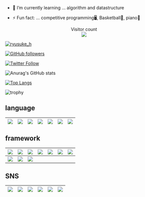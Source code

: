 - 🌱 I’m currently learning ... algorithm and datastructure

- ⚡ Fun fact: ... competitive programming🖥,  Basketball🏀,  piano🎹

<p align="center"> 
  Visitor count<br>
  <img src="https://profile-counter.glitch.me/ryusuke920/count.svg" />
</p>

[![ryusuke_h](https://img.shields.io/endpoint?url=https%3A%2F%2Fatcoder-badges.now.sh%2Fapi%2Fatcoder%2Fjson%2Fryusuke_h)](https://atcoder.jp/users/ryusuke_h)

[![GitHub followers](https://img.shields.io/github/followers/ryusuke920.svg?style=social&label=followers&maxAge=2592000)](https://github.com/ryusuke920?tab=followers)

[![Twitter Follow](https://img.shields.io/twitter/follow/ryusuke__h?style=social)](https://twitter.com/ryusuke__h)

![Anurag's GitHub stats](https://github-readme-stats.vercel.app/api?username=ryusuke920&show_icons=true&theme=highcontrast)  

[![Top Langs](https://github-readme-stats.vercel.app/api/top-langs/?username=ryusuke920&theme=dark&layout=compact&langs_count=10)](https://github.com/anuraghazra/github-readme-stats) 

![trophy](https://github-profile-trophy.vercel.app/?username=ryusuke920&row=1&column=8&theme=algolia)

## language
<img src="https://img.shields.io/badge/-Python-FFFF00.svg?logo=Python&style=plastic">|<img src="https://img.shields.io/badge/-CSS3-1572B6.svg?logo=css3&style=plastic">|<img src="https://img.shields.io/badge/-Html5-E34F26.svg?logo=html5&style=plastic">|<img src="https://img.shields.io/badge/-Java-FF6600.svg?logo=java&style=plastic">|<img src="https://img.shields.io/badge/-JavaScript-3399FF.svg?logo=javascript&style=plastic">|<img src="https://img.shields.io/badge/-Json-000000.svg?logo=json&style=plastic">|<img src="https://img.shields.io/badge/-Kotlin-FF6666.svg?logo=kotlin&style=plastic">
:--:|:--:|:--:|:--:|:--:|:--:|:--:


## framework
<img src="https://img.shields.io/badge/-Node.js-FFFF66.svg?logo=node.js&style=plastic">|<img src="https://img.shields.io/badge/-Mysql-4479A1.svg?logo=mysql&style=plastic">|<img src="https://img.shields.io/badge/-Django-092E20.svg?logo=django&style=plastic">|<img src="https://img.shields.io/badge/-Jupyter-FFFF99.svg?logo=jupyter&style=plastic">|<img src="https://img.shields.io/badge/-Flask-000000.svg?logo=flask&style=plastic">|<img src="https://img.shields.io/badge/-Git-F05032.svg?logo=git&style=plastic">|<img src="https://img.shields.io/badge/-React-61DAFB.svg?logo=react&style=plastic">
:--:|:--:|:--:|:--:|:--:|:--:|:--:
<img src="https://img.shields.io/badge/-Nodemon-FFFF66.svg?logo=nodemon&style=plastic">|<img src="https://img.shields.io/badge/-Npm-CB3837.svg?logo=npm&style=plastic">|<img src="https://img.shields.io/badge/-Yarn-2C8EBB.svg?logo=yarn&style=plastic">||||

<!--
## editor
<img src="https://img.shields.io/badge/-VisualStudioCode-007ACC.svg?logo=VisualStudioCode&style=plastic">|<img src="https://img.shields.io/badge/-Atom-66FF33.svg?logo=atom&style=plastic">|<img src="https://img.shields.io/badge/-Xcode-1575F9.svg?logo=xcode&style=plastic">|<img src="https://img.shields.io/badge/-AndroidStudio-000000.svg?logo=androidstudio&style=plastic">|<img src="https://img.shields.io/badge/-Markdown-000000.svg?logo=markdown&style=plastic">
:--:|:--:|:--:|:--:|:--:|
-->

## SNS
<img src="https://img.shields.io/badge/-Line-99FF66.svg?logo=line&style=plastic">|<img src="https://img.shields.io/badge/-Twitter-1DA1F2.svg?logo=twitter&style=plastic">|<img src="https://img.shields.io/badge/-Instagram-FF33CC.svg?logo=instagram&style=plastic">|<img src="https://img.shields.io/badge/-Github-181717.svg?logo=github&style=plastic">|<img src="https://img.shields.io/badge/-Qiita-55C500.svg?logo=qiita&style=plastic">|<img src="https://img.shields.io/badge/-Facebook-4172B8.svg?logo=facebook&style=plastic">
:--:|:--:|:--:|:--:|:--:|:--:

<!--
## game
<img src="https://img.shields.io/badge/-Nintendo-99FFFF.svg?logo=nintendo&style=plastic">|<img src="https://img.shields.io/badge/-Nintendoswitch-E60012.svg?logo=nintendoswitch&style=plastic">|<img src="https://img.shields.io/badge/-Pokemon-3333CC.svg?logo=pokemon&style=plastic">|<img src="https://img.shields.io/badge/-Playstation-003791.svg?logo=playstation&style=plastic">|<img src="https://img.shields.io/badge/-Wii-CCFFFF.svg?logo=wii&style=plastic">|<img src="https://img.shields.io/badge/-Nintendogamecube-6A5FBB.svg?logo=nintendogamecube&style=plastic">
:--:|:--:|:--:|:--:|:--:|:--:
-->

<!--
## template
||||||
:--:|:--:|:--:|:--:|:--:|:--:|:--:
||||||

## cloud
<img src="https://img.shields.io/badge/-Icloud-FFFFFF.svg?logo=icloud&style=plastic">　<img src="https://img.shields.io/badge/-Google%20drive-FFFFFF.svg?logo=google-drive&style=plastic">

## os
<img src="https://img.shields.io/badge/-Windows-0078D6.svg?logo=windows&style=plastic">

## software
<img src="https://img.shields.io/badge/-Blender-33CCFF.svg?logo=blender&style=plastic">

## application
<img src="https://img.shields.io/badge/-Discord-7289DA.svg?logo=discord&style=plastic"> <img src="https://img.shields.io/badge/-Figma-F24E1E.svg?logo=figma&style=plastic"> <img src="https://img.shields.io/badge/-Microsoftexcel-217346.svg?logo=microsoftexcel&style=plastic">
<img src="https://img.shields.io/badge/-Microsoftpowerpoint-D24726.svg?logo=microsoftpowerpoint&style=plastic"> <img src="https://img.shields.io/badge/-Microsoftword-2B579A.svg?logo=microsoftword&style=plastic"> <img src="https://img.shields.io/badge/-Safari-000000.svg?logo=safari&style=plastic">
<img src="https://img.shields.io/badge/-Slack-000000.svg?logo=slack&style=plastic"> <img src="https://img.shields.io/badge/-Youtube-FF0000.svg?logo=youtube&style=plastic">

## service
<img src="https://img.shields.io/badge/-Amazon-FF9966.svg?logo=amazon&style=plastic"> <img src="https://img.shields.io/badge/-Apple-999999.svg?logo=apple&style=plastic"> <img src="https://img.shields.io/badge/-Android-A4C639.svg?logo=android&style=plastic">
<img src="https://img.shields.io/badge/-Apple%20music-FF33CC.svg?logo=apple-music&style=plastic"> <img src="https://img.shields.io/badge/-Dropbox-0061FF.svg?logo=dropbox&style=plastic"> 
<img src="https://img.shields.io/badge/-Gmail-FFFFFF.svg?logo=gmail&style=plastic"> <img src="https://img.shields.io/badge/-Google-FFFFFF.svg?logo=google&style=plastic"> <img src="https://img.shields.io/badge/-Google%20chrome-FFFF99.svg?logo=google-chrome&style=plastic">
<img src="https://img.shields.io/badge/-Heroku-430098.svg?logo=heroku&style=plastic"> <img src="https://img.shields.io/badge/-Huawei-FF0000.svg?logo=huawei&style=plastic"> <img src="https://img.shields.io/badge/-Jira-172B4D.svg?logo=jira&style=plastic">
<img src="https://img.shields.io/badge/-Kaggle-20BEFF.svg?logo=kaggle&style=plastic"> <img src="https://img.shields.io/badge/-Trello-0079BF.svg?logo=trello&style=plastic"><img src="https://img.shields.io/badge/-Wikipedia-000000.svg?logo=wikipedia&style=plastic">
<img src="https://img.shields.io/badge/-Wolfram-DD1100.svg?logo=wolfram&style=plastic"> <img src="https://img.shields.io/badge/-Wolframmathematica-CCFFFF.svg?logo=wolframmathematica&style=plastic"><img src="https://img.shields.io/badge/-Yahoo-FF0000.svg?logo=yahoo&style=plastic">
-->

